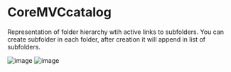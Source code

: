 # CoreMVCcatalog

Representation of folder hierarchy wtih active links to subfolders.
You can create subfolder in each folder, after creation it will append in list of subfolders.


![image](https://user-images.githubusercontent.com/112651366/221650981-8c83a5fe-0772-4753-a845-11c4083fcc44.png)
![image](https://user-images.githubusercontent.com/112651366/221651009-9b9cbaa8-2cd0-4cb9-b601-de99ddd5dd16.png)
